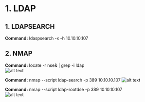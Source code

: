# 1. LDAP

## 1. LDAPSEARCH 

**Command:** ldaspsearch -x -h 10.10.10.107  


## 2. NMAP

**Command:** locate -r nse& | grep -i ldap  
![alt text](https://raw.githubusercontent.com/gajos112/OSCP/master/images/1.png)

**Command:** nmap --script ldap-search -p 389 10.10.10.107 
![alt text](https://raw.githubusercontent.com/gajos112/OSCP/master/images/2.png)

**Command:** nmap --script ldap-rootdse -p 389 10.10.10.107  
![alt text](https://raw.githubusercontent.com/gajos112/OSCP/master/images/3.png)
